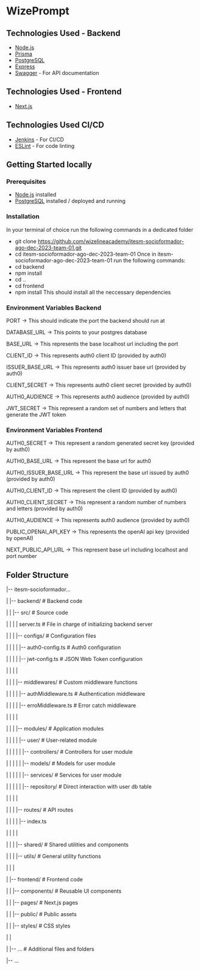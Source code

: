 # WizePrompt


## Technologies Used - Backend
- [Node.js](https://nodejs.org/)
- [Prisma](https://www.prisma.io/)
- [PostgreSQL](https://www.postgresql.org/)
- [Express](https://expressjs.com/)
- [Swagger](https://swagger.io/) - For API documentation
  
## Technologies Used - Frontend
- [Next.js](https://nextjs.org/)
  
## Technologies Used CI/CD
- [Jenkins](https://www.jenkins.io/) - For CI/CD
- [ESLint](https://eslint.org/) - For code linting

## Getting Started locally
### Prerequisites 
- [Node.js](https://nodejs.org/) installed
- [PostgreSQL](https://www.postgresql.org/) installed / deployed and running
### Installation
In your terminal of choice run the following commands in a dedicated folder
- git clone https://github.com/wizelineacademy/itesm-socioformador-ago-dec-2023-team-01.git
- cd itesm-socioformador-ago-dec-2023-team-01
Once in itesm-socioformador-ago-dec-2023-team-01 run the following commands:
- cd backend
- npm install
- cd ..
- cd frontend
- npm install
This should install all the neccessary dependencies

### Environment Variables Backend
PORT -> This should indicate the port the backend should run at

DATABASE_URL -> This points to your postgres database

BASE_URL -> This represents the base localhost url including the port

CLIENT_ID -> This represents auth0 client ID (provided by auth0)

ISSUER_BASE_URL -> This represents auth0 issuer base url (provided by auth0)

CLIENT_SECRET -> This represents auth0 client secret (provided by auth0)

AUTH0_AUDIENCE -> This represents auth0 audience (provided by auth0)

JWT_SECRET -> This represent a random set of numbers and letters that generate the JWT token

### Environment Variables Frontend
AUTH0_SECRET -> This represent a random generated secret key (provided by auth0)

AUTH0_BASE_URL -> This represent the base url for auth0

AUTH0_ISSUER_BASE_URL -> This represent the base url issued by auth0 (provided by auth0)

AUTH0_CLIENT_ID -> This represent the client ID (provided by auth0)

AUTH0_CLIENT_SECRET -> This represent a random number of numbers and letters (provided by auth0)

AUTH0_AUDIENCE -> This represents auth0 audience (provided by auth0)

PUBLIC_OPENAI_API_KEY -> This represents the openAI api key (provided by openAI)

NEXT_PUBLIC_API_URL -> This represent base url including localhost and port number

## Folder Structure
|-- itesm-socioformador...

|   |-- backend/                    # Backend code

|   |   |-- src/                    # Source code

|   |   |   | server.ts             # File in charge of initializing backend server

|   |   |   |-- configs/            # Configuration files

|   |   |   |   |-- auth0-config.ts   # Auth0 configuration

|   |   |   |   |-- jwt-config.ts     # JSON Web Token configuration

|   |   |   |

|   |   |   |-- middlewares/      # Custom middleware functions

|   |   |   |   |-- authMiddleware.ts  # Authentication middleware

|   |   |   |   |-- erroMiddleware.ts  # Error catch middleware

|   |   |   |

|   |   |   |-- modules/          # Application modules

|   |   |   |   |-- user/         # User-related module

|   |   |   |   |   |-- controllers/  # Controllers for user module

|   |   |   |   |   |-- models/       # Models for user module

|   |   |   |   |   |-- services/     # Services for user module

|   |   |   |   |   |-- repository/   # Direct interaction with user db table

|   |   |   |

|   |   |   |-- routes/           # API routes

|   |   |   |   |-- index.ts      

|   |   |   |

|   |   |   |-- shared/           # Shared utilities and components

|   |   |   |-- utils/            # General utility functions

|   |   |

|   |-- frontend/                 # Frontend code

|   |   |-- components/           # Reusable UI components

|   |   |-- pages/                # Next.js pages

|   |   |-- public/               # Public assets

|   |   |-- styles/               # CSS styles

|   |

|   |-- ...                       # Additional files and folders

|-- ...

